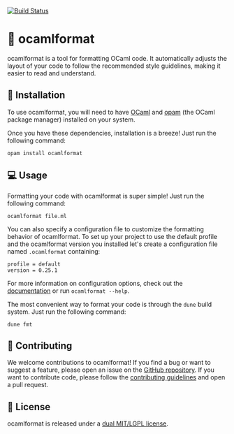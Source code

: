 [![Build Status](https://img.shields.io/endpoint?url=https%3A%2F%2Fci.ocamllabs.io%2Fbadge%2Focaml-ppx%2Focamlformat%2Fmain&logo=ocaml)](https://ci.ocamllabs.io/github/ocaml-ppx/ocamlformat)

# 🎨 ocamlformat

ocamlformat is a tool for formatting OCaml code. It automatically adjusts the layout of your code to follow the recommended style guidelines, making it easier to read and understand.

## 🚀 Installation

To use ocamlformat, you will need to have [OCaml](https://ocaml.org/) and [opam](https://opam.ocaml.org/) (the OCaml package manager) installed on your system.

Once you have these dependencies, installation is a breeze! Just run the following command:

```
opam install ocamlformat
```

## 💻 Usage

Formatting your code with ocamlformat is super simple! Just run the following command:

```
ocamlformat file.ml
```

You can also specify a configuration file to customize the formatting behavior of ocamlformat.
To set up your project to use the default profile and the ocamlformat version you installed let's create a configuration file named `.ocamlformat` containing:

```
profile = default
version = 0.25.1
```

For more information on configuration options, check out the [documentation](https://ocaml.org/p/ocamlformat/latest/doc/index.html) or run `ocamlformat --help`.

The most convenient way to format your code is through the `dune` build system. Just run the following command:

```
dune fmt
```

## 🤝 Contributing

We welcome contributions to ocamlformat! If you find a bug or want to suggest a feature, please open an issue on the [GitHub repository](https://github.com/ocaml-ppx/ocamlformat). If you want to contribute code, please follow the [contributing guidelines](./CONTRIBUTING.md) and open a pull request.

## 📜 License

ocamlformat is released under a [dual MIT/LGPL license](./LICENSE.md).
